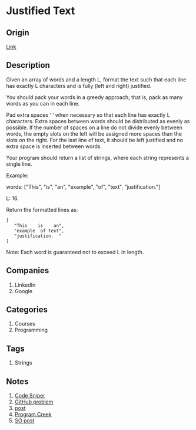 # Justified Text

## Origin

[Link](https://www.interviewbit.com/problems/justified-text/)

## Description

Given an array of words and a length L, format the text such that each line has exactly L characters and is fully (left and right) justified.

You should pack your words in a greedy approach; that is, pack as many words as you can in each line.

Pad extra spaces ‘ ‘ when necessary so that each line has exactly L characters.
Extra spaces between words should be distributed as evenly as possible.
If the number of spaces on a line do not divide evenly between words, the empty slots on the left will be assigned more spaces than the slots on the right.
For the last line of text, it should be left justified and no extra space is inserted between words.

Your program should return a list of strings, where each string represents a single line.

Example:

words: ["This", "is", "an", "example", "of", "text", "justification."]

L: 16.

Return the formatted lines as:

```test
[
   "This    is    an",
   "example  of text",
   "justification.  "
]
```

 Note: Each word is guaranteed not to exceed L in length.

## Companies

1. LinkedIn
1. Google

## Categories

1. Courses
1. Programming

## Tags

1. Strings

## Notes

1. [Code Sniper](https://codesniper.blogspot.com/2015/03/68-text-justification-leetcode.html)
1. [GitHub problem](https://github.com/leetcoders/LeetCode-Java/blob/master/TextJustification.java)
1. [post](https://siyang2leetcode.blogspot.com/2015/03/text-justification.html)
1. [Program Creek](https://www.programcreek.com/2014/05/leetcode-text-justification-java/)
1. [SO post](https://stackoverflow.com/questions/8524979/justify-text-in-java)